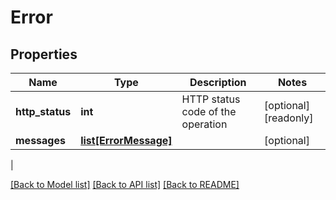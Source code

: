 # Error

## Properties
| Name | Type | Description | Notes |
------------ | ------------- | ------------- | -------------
| **http_status** | **int** | HTTP status code of the operation | [optional] [readonly] 
**messages** | [**list[ErrorMessage]**](ErrorMessage.md) |  | [optional] 
 |

[[Back to Model list]](../README.md#documentation-for-models) [[Back to API list]](../README.md#documentation-for-api-endpoints) [[Back to README]](../README.md)


